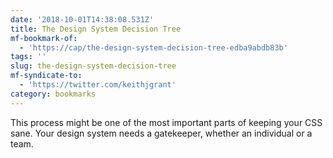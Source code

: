 ```yaml
---
date: '2018-10-01T14:38:08.531Z'
title: The Design System Decision Tree
mf-bookmark-of:
  - 'https://cap/the-design-system-decision-tree-edba9abdb83b'
tags: ''
slug: the-design-system-decision-tree
mf-syndicate-to:
  - 'https://twitter.com/keithjgrant'
category: bookmarks
---
```

This process might be one of the most important parts of keeping your CSS sane. Your design system needs a gatekeeper, whether an individual or a team.
